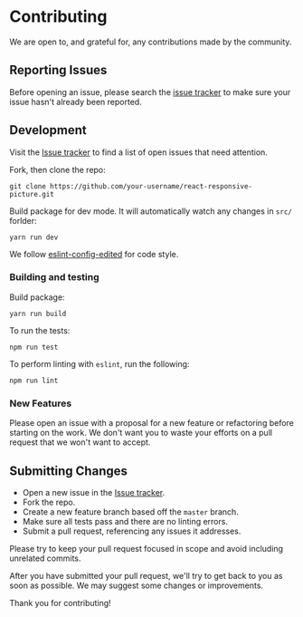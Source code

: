 # Contributing

We are open to, and grateful for, any contributions made by the community.

## Reporting Issues

Before opening an issue, please search the [issue tracker](https://github.com/EDITD/react-responsive-picture/issues) to make sure your issue hasn't already been reported.

## Development

Visit the [Issue tracker](https://github.com/EDITD/react-responsive-picture/issues) to find a list of open issues that need attention.

Fork, then clone the repo:
```
git clone https://github.com/your-username/react-responsive-picture.git
```

Build package for dev mode. It will automatically watch any changes in `src/` forlder:
```
yarn run dev
```

We follow [eslint-config-edited](https://www.npmjs.com/package/eslint-config-edited) for code style.

### Building and testing

Build package:
```
yarn run build
```

To run the tests:
```
npm run test
```

To perform linting with `eslint`, run the following:
```
npm run lint
```

### New Features

Please open an issue with a proposal for a new feature or refactoring before starting on the work. We don't want you to waste your efforts on a pull request that we won't want to accept.

## Submitting Changes

* Open a new issue in the [Issue tracker](https://github.com/EDITD/react-responsive-picture/issues).
* Fork the repo.
* Create a new feature branch based off the `master` branch.
* Make sure all tests pass and there are no linting errors.
* Submit a pull request, referencing any issues it addresses.

Please try to keep your pull request focused in scope and avoid including unrelated commits.

After you have submitted your pull request, we'll try to get back to you as soon as possible. We may suggest some changes or improvements.

Thank you for contributing!